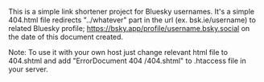 This is a simple link shortener project for Bluesky usernames.
It's a simple 404.html file redirects "../whatever" part in the url (ex. bsk.ie/username) to related Bluesky profile; https://bsky.app/profile/username.bsky.social on the date of this document created.

Note: To use it with your own host just change relevant html file to 404.shtml and add "ErrorDocument 404 /404.shtml" to .htaccess file in your server.
